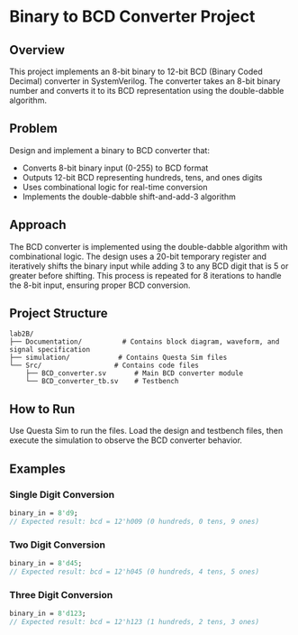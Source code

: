 # Binary to BCD Converter Project

## Overview

This project implements an 8-bit binary to 12-bit BCD (Binary Coded Decimal) converter in SystemVerilog. The converter takes an 8-bit binary number and converts it to its BCD representation using the double-dabble algorithm.

## Problem

Design and implement a binary to BCD converter that:
- Converts 8-bit binary input (0-255) to BCD format
- Outputs 12-bit BCD representing hundreds, tens, and ones digits
- Uses combinational logic for real-time conversion
- Implements the double-dabble shift-and-add-3 algorithm

## Approach

The BCD converter is implemented using the double-dabble algorithm with combinational logic. The design uses a 20-bit temporary register and iteratively shifts the binary input while adding 3 to any BCD digit that is 5 or greater before shifting. This process is repeated for 8 iterations to handle the 8-bit input, ensuring proper BCD conversion.

## Project Structure

```
lab2B/
├── Documentation/          # Contains block diagram, waveform, and signal specification
├── simulation/            # Contains Questa Sim files
└── Src/                  # Contains code files
    ├── BCD_converter.sv       # Main BCD converter module
    └── BCD_converter_tb.sv    # Testbench
```

## How to Run

Use Questa Sim to run the files. Load the design and testbench files, then execute the simulation to observe the BCD converter behavior.

## Examples

### Single Digit Conversion
```systemverilog
binary_in = 8'd9;
// Expected result: bcd = 12'h009 (0 hundreds, 0 tens, 9 ones)
```

### Two Digit Conversion
```systemverilog
binary_in = 8'd45;
// Expected result: bcd = 12'h045 (0 hundreds, 4 tens, 5 ones)
```

### Three Digit Conversion
```systemverilog
binary_in = 8'd123;
// Expected result: bcd = 12'h123 (1 hundreds, 2 tens, 3 ones)
```